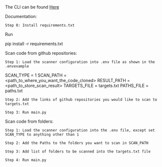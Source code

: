 The CLI can be found <a href="https://github.com/JadenFurtado/ScanRE">Here</a>

Documentation:

    Step 0: Install requirements.txt

Run

pip install -r requirements.txt

Scan code from github repositories:

    Step 1: Load the scanner configuration into .env file as shown in the .envexample

SCAN_TYPE = 1
SCAN_PATH = <path_to_where_you_want_the_code_cloned>
RESULT_PATH = <path_to_store_scan_result>
TARGETS_FILE = targets.txt
PATHS_FILE = paths.txt

    Step 2: Add the links of github repositories you would like to scan to targets.txt

    Step 3: Run main.py

Scan code from folders:

    Step 1: Load the scanner configuration into the .env file, except set SCAN_TYPE to anything other than 1

    Step 2: Add the Paths to the folders you want to scan in SCAN_PATH

    Step 3: Add list of folders to be scanned into the targets.txt file

    Step 4: Run main.py
